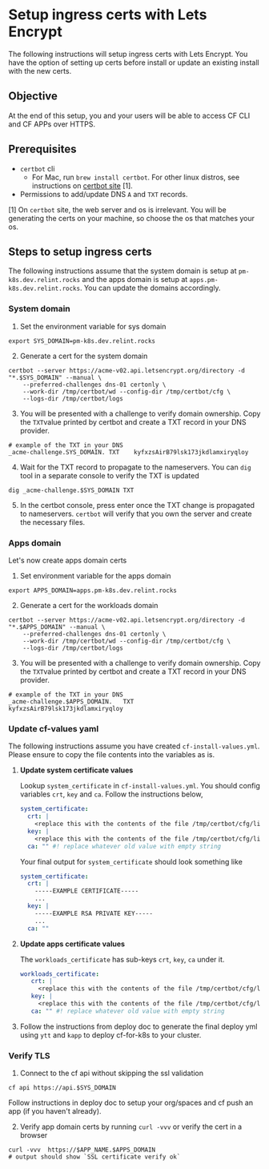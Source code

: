 # Setup ingress certs with Lets Encrypt
The following instructions will setup ingress certs with Lets Encrypt. You have the option of setting up certs before install or update an existing install with the new certs.

## Objective
At the end of this setup, you and your users will be able to access CF CLI and CF APPs over HTTPS.

## Prerequisites

- `certbot` cli
   - For Mac, run `brew install certbot`. For other linux distros, see instructions on [certbot site](https://certbot.eff.org/instructions) [1].
- Permissions to add/update DNS `A` and `TXT` records.

[1] On `certbot` site, the web server and os is irrelevant. You will be generating the certs on your machine, so choose the os that matches your os.

## Steps to setup ingress certs
The following instructions assume that the system domain is setup at `pm-k8s.dev.relint.rocks` and the apps domain is setup at `apps.pm-k8s.dev.relint.rocks`. You can update the domains accordingly.

### System domain

1. Set the environment variable for sys domain
```console
export SYS_DOMAIN=pm-k8s.dev.relint.rocks
```
2. Generate a cert for the system domain
```console
certbot --server https://acme-v02.api.letsencrypt.org/directory -d "*.$SYS_DOMAIN" --manual \
    --preferred-challenges dns-01 certonly \
    --work-dir /tmp/certbot/wd --config-dir /tmp/certbot/cfg \
    --logs-dir /tmp/certbot/logs
```
3. You will be presented with a challenge to verify domain ownership. Copy the `TXT`value printed by certbot and create a TXT record in your DNS provider.
```console
# example of the TXT in your DNS
_acme-challenge.SYS_DOMAIN.	TXT    kyfxzsAirB79lsk173jkdlamxiryqloy
```
4. Wait for the TXT record to propagate to the nameservers. You can `dig` tool in a separate console to verify the TXT is updated
```console
dig _acme-challenge.$SYS_DOMAIN TXT
```
5. In the certbot console, press enter once the TXT change is propagated to nameservers. `certbot` will verify that you own the server and create the necessary files.

### Apps domain
Let's now create apps domain certs

1. Set environment variable for the apps domain
```console
export APPS_DOMAIN=apps.pm-k8s.dev.relint.rocks
```
2. Generate a cert for the workloads domain
```console
certbot --server https://acme-v02.api.letsencrypt.org/directory -d "*.$APPS_DOMAIN" --manual \
    --preferred-challenges dns-01 certonly \
    --work-dir /tmp/certbot/wd --config-dir /tmp/certbot/cfg \
    --logs-dir /tmp/certbot/logs
```
3. You will be presented with a challenge to verify domain ownership. Copy the `TXT`value printed by certbot and create a TXT record in your DNS provider.
```console
# example of the TXT in your DNS
_acme-challenge.$APPS_DOMAIN.	TXT    kyfxzsAirB79lsk173jkdlamxiryqloy
```

### Update cf-values yaml
The following instructions assume you have created `cf-install-values.yml`. Please ensure to copy the file contents into the variables as is.

1. **Update system certificate values**

    Lookup `system_certificate` in `cf-install-values.yml`. You should config variables `crt`, `key` and `ca`. Follow the instructions below,
    ```yaml
    system_certificate:
      crt: |
        <replace this with the contents of the file /tmp/certbot/cfg/live/$SYS_DOMAIN/fullchain.pem>
      key: |
        <replace this with the contents of the file /tmp/certbot/cfg/live/$SYS_DOMAIN/privkey.pem>
      ca: "" #! replace whatever old value with empty string
    ```
    Your final output for `system_certificate` should look something like
    ```yaml
    system_certificate:
      crt: |
        -----EXAMPLE CERTIFICATE-----
        ...
      key: |
        -----EXAMPLE RSA PRIVATE KEY-----
        ...
      ca: ""
    ```

1. **Update apps certificate values**

   The `workloads_certificate` has sub-keys `crt`, `key`, `ca` under it.
   ```yaml
   workloads_certificate:
      crt: |
        <replace this with the contents of the file /tmp/certbot/cfg/live/$APPS_DOMAIN/fullchain.pem>
      key: |
        <replace this with the contents of the file /tmp/certbot/cfg/live/$APPS_DOMAIN/privkey.pem>
      ca: "" #! replace whatever old value with empty string
   ```

1. Follow the instructions from deploy doc to generate the final deploy yml using `ytt` and `kapp` to deploy cf-for-k8s to your cluster.

### Verify TLS

1. Connect to the cf api without skipping the ssl validation
```console
cf api https://api.$SYS_DOMAIN
```
Follow instructions in deploy doc to setup your org/spaces and cf push an app (if you haven't already).

2. Verify app domain certs by running `curl -vvv` or verify the cert in a browser

```console
curl -vvv  https://$APP_NAME.$APPS_DOMAIN
# output should show `SSL certificate verify ok`
```
